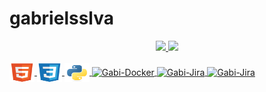 # gabrielsslva

<div align="center">
  <a href="https://github.com/neurommancer">
  <img height="180em" src="https://github-readme-stats.vercel.app/api?username=neurommancer&show_icons=false&theme=dark&include_all_commits=true&count_private=true"/>
  <img height="180em" src="https://github-readme-stats.vercel.app/api/top-langs/?username=neurommancer&layout=compact&langs_count=7&theme=dark"/>
</div>
  
  <div style="display: inline_block"><br>
  <img align="center" alt="Gabi-HTML" height="30" width="40" src="https://raw.githubusercontent.com/devicons/devicon/master/icons/html5/html5-original.svg">
  <img align="center" alt="Gabi-CSS" height="30" width="40" src="https://raw.githubusercontent.com/devicons/devicon/master/icons/css3/css3-original.svg">
  <img align="center" alt="Gabi-Python" height="30" width="40" src="https://raw.githubusercontent.com/devicons/devicon/master/icons/python/python-original.svg">
  <img align="center" alt="Gabi-Docker" height="40" width="40" src="https://cdn.jsdelivr.net/gh/devicons/devicon/icons/docker/docker-original-wordmark.svg" />
  <img align="center" alt="Gabi-Jira" height="40" width="40" src="https://cdn.jsdelivr.net/gh/devicons/devicon/icons/jira/jira-original-wordmark.svg" />
  <img align="center" alt="Gabi-Jira" height="40" width="40" src="https://cdn.jsdelivr.net/gh/devicons/devicon/icons/kubernetes/kubernetes-plain-wordmark.svg" />

  <a href="https://www.linkedin.com/in/gabriel-silva-104ab715b/" target="https://img.shields.io/badge/LinkedIn-0077B5?style=for-the-badge&logo=linkedin&logoColor=white"></a>
    
